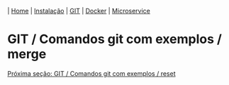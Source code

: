 | [Home](/handson_microservice) | [Instalação](/handson_microservice/instalacao) | [GIT](/handson_microservice/git) | [Docker](/handson_microservice/docker) | [Microservice](/handson_microservice/microservice)

# GIT / Comandos git com exemplos / merge


[Próxima seção: GIT / Comandos git com exemplos / reset](reset.md)